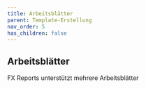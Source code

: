 ```yaml
---
title: Arbeitsblätter
parent: Template-Erstellung
nav_order: 5
has_children: false
---
```


## Arbeitsblätter

FX Reports unterstützt mehrere Arbeitsblätter